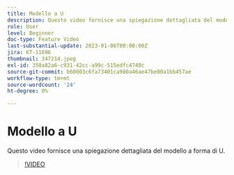 ```yaml
---
title: Modello a U
description: Questo video fornisce una spiegazione dettagliata del modello a forma di U.
role: User
level: Beginner
doc-type: Feature Video
last-substantial-update: 2023-01-06T00:00:00Z
jira: KT-11696
thumbnail: 347214.jpeg
exl-id: 350a82a6-c931-42cc-a99c-515edfc4748c
source-git-commit: b60003c6fa73401ca980a46ae47be00a1bb457ae
workflow-type: tm+mt
source-wordcount: '24'
ht-degree: 0%

---
```


# Modello a U

Questo video fornisce una spiegazione dettagliata del modello a forma di U.

>[!VIDEO](https://video.tv.adobe.com/v/347214/?quality=12&learn=on)
